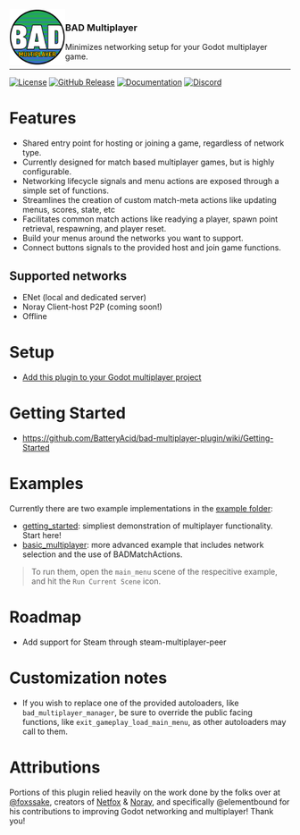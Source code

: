 <img src="./icon.png" align="left" width="100px"/>

### BAD Multiplayer
Minimizes networking setup for your Godot multiplayer game. 

<hr>

[![License](https://img.shields.io/github/license/BatteryAcid/bad-multiplayer-plugin)](https://github.com/BatteryAcid/bad-multiplayer-plugin/blob/main/LICENSE.md)
[![GitHub Release](https://img.shields.io/github/v/release/BatteryAcid/bad-multiplayer-plugin)](https://github.com/BatteryAcid/bad-multiplayer-plugin/releases)
[![Documentation](https://img.shields.io/badge/Docs-github.io-blue)](https://github.com/BatteryAcid/bad-multiplayer-plugin/wiki/Getting-Started)
[![Discord](https://img.shields.io/discord/1253434107656933447?logo=discord&label=Discord)](https://discord.gg/SFFW32FUgm)


# Features
- Shared entry point for hosting or joining a game, regardless of network type.
- Currently designed for match based multiplayer games, but is highly configurable.
- Networking lifecycle signals and menu actions are exposed through a simple set of functions.
- Streamlines the creation of custom match-meta actions like updating menus, scores, state, etc
- Facilitates common match actions like readying a player, spawn point retrieval, respawning, and player reset.
- Build your menus around the networks you want to support.
- Connect buttons signals to the provided host and join game functions.

## Supported networks
- ENet (local and dedicated server)
- Noray Client-host P2P (coming soon!)
- Offline 

# Setup

- [Add this plugin to your Godot multiplayer project](https://godotengine.org/asset-library/asset/4123)

# Getting Started

- https://github.com/BatteryAcid/bad-multiplayer-plugin/wiki/Getting-Started

# Examples

Currently there are two example implementations in the [example folder](https://github.com/BatteryAcid/bad-multiplayer-plugin/tree/main/examples):  
- [getting_started](https://github.com/BatteryAcid/bad-multiplayer-plugin/tree/main/examples/getting_started): simpliest demonstration of multiplayer functionality. Start here!
- [basic_multiplayer](https://github.com/BatteryAcid/bad-multiplayer-plugin/tree/main/examples/basic_multiplayer): more advanced example that includes network selection and the use of BADMatchActions. 
> To run them, open the `main_menu` scene of the respecitive example, and hit the `Run Current Scene` icon.

# Roadmap

- Add support for Steam through steam-multiplayer-peer

# Customization notes

- If you wish to replace one of the provided autoloaders, like `bad_multiplayer_manager`, be sure
to override the public facing functions, like `exit_gameplay_load_main_menu`, as other autoloaders
may call to them.

# Attributions

Portions of this plugin relied heavily on the work done by the folks over at [@foxssake](https://github.com/foxssake), creators of [Netfox](https://github.com/foxssake/netfox) & [Noray](https://github.com/foxssake/noray), and specifically @elementbound for his contributions to improving Godot networking and multiplayer! Thank you!
